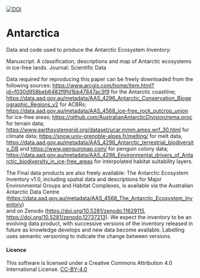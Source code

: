 [![DOI](https://zenodo.org/badge/DOI/10.5281/zenodo.11629115.svg)](https://doi.org/10.5281/zenodo.11629115)


# Antarctica
Data and code used to produce the Antarctic Ecosystem Inventory:

Manuscript: A classification, descriptions and map of Antarctic ecosystems in ice-free lands.
Journal: Scientific Data

Data required for reproducing this paper can be freely downloaded from the following sources:
https://www.arcgis.com/home/item.html?id=f030d958beb6482f9fd1bb47847ac3f9 for the Antarctic coastline; 
https://data.aad.gov.au/metadata/AAS_4296_Antarctic_Conservation_Biogeographic_Regions_v2 for ACBRs;
https://data.aad.gov.au/metadata/AAS_4568_ice-free_rock_outcrop_union for ice-free areas;
https://github.com/AustralianAntarcticDivision/rema.proc for terrain data;
https://www.earthsystemgrid.org/dataset/ucar.mmm.amps.wrf_30.html for climate data;
https://snow.univ-grenoble-alpes.fr/melting/ for melt data, 
https://data.aad.gov.au/metadata/AAS_4296_Antarctic_terrestrial_biodiversity_DB and https://www.penguinmap.com/ for penguin colony data; 
https://data.aad.gov.au/metadata/AAS_4296_Environmental_drivers_of_Antarctic_biodiversity_in_ice-free_areas for interpolated habitat suitability layers. 

The Final data products are also freely available: 
The Antarctic Ecosystem Inventory v1.0, including spatial data and descriptions for Major Environmental Groups and Habitat Complexes, is available via the Australian Antarctic Data Centre 
(https://data.aad.gov.au/metadata/AAS_4568_The_Antarctic_Ecosystem_Inventory)   
and on Zenodo (https://doi.org/10.5281/zenodo.11629115, https://doi.org/10.5281/zenodo.12737213). 
We expect the inventory to be an evolving data product, with successive versions of the inventory released in future as knowledge develops and new data become available. Labelling uses semantic versioning to indicate the change between versions. 

#### Licence
This software is licensed under a Creative Commons Attribution 4.0 International License. [CC-BY-4.0](https://creativecommons.org/licenses/by/4.0/)
